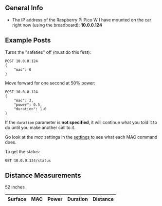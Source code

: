 ## General Info
- The IP address of the Raspberry Pi Pico W I have mounted on the car right now (using the breadboard): **10.0.0.124**

## Example Posts
Turns the "safeties" off (must do this first):
```
POST 10.0.0.124
{
    "mac": 0
}
```

Move forward for one second at 50% power:
```
POST 10.0.0.124
{
    "mac": 3,
    "power": 0.5,
    "duration": 1.0
}
```

If the `duration` parameter is **not specified**, it will continue what you told it to do until you make another call to it.

Go look at the *mac* settings in the [settings](./src/settings.py) to see what each MAC command does.


To get the status:
```
GET 10.0.0.124/status
```


## Distance Measurements
52 inches

|Surface|MAC|Power|Duration|Distance|
|-|-|-|-|-|
